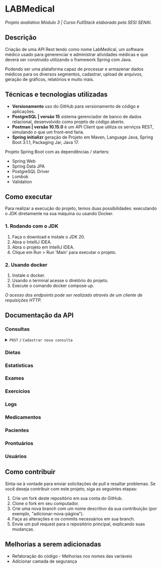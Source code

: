 # LABMedical

*Projeto avaliativo Módulo 3 | Curso FullStack elaborado pela SESI SENAI.*

## Descrição

Criação de uma API Rest tendo como nome LabMedical, um software médico usado para generenciar e administrar atividades médicas e que deverá ser construído utilizando o framework Spring com Java.

Podendo ser uma plataforma capaz de processar e armazenar dados médicos para os diversos segmentos, cadastrar, upload de arquivos, geração de gráficos, relatórios e muito mais.

## Técnicas e tecnologias utilizadas

- **Versionamento** uso do GitHub para versionamento de código e aplicações.
- **PostgreSQL | versão 15** sistema gerenciador de banco de dados relacional, desenvolvido como projeto de código aberto.
- **Postman | versão 10.15.0** é um API Client que utiliza os serviços REST, simulando o que um front-end faria.
- **Spring initializr** geração de Projeto em Maven, Language Java, Spring Boot 3.1.1, Packaging Jar, Java 17.

Projeto Spring Boot com as dependências / starters:

- Spring Web
- Spring Data JPA
- PostgreSQL Driver
- Lombok
- Validation

## Como executar

Para realizar a execução do projeto, temos duas possibilidades: executando o JDK diretamente na sua máquina ou usando Docker.

### 1. Rodando com o JDK

1. Faça o download e instale o JDK 20.
2. Abra o IntelliJ IDEA.
3. Abra o projeto em IntelliJ IDEA.
4. Clique em Run > Run 'Main' para executar o projeto.

### 2. Usando docker

1. Instale o docker.
2. Usando o terminal acesse o diretório do projeto.
3. Execute o comando docker compose up.

*O acesso dos endpoints pode ser realizado através de um cliente de requisições HTTP.*

## Documentação da API

### Consultas

<details>
 <summary><code>POST</code> <code><b>/</b></code> <code>Cadastrar nova consulta</code></summary>

##### Header Parameters

> | nome      |  obrigatório     | data type               | descrição                                                      |
> |-----------|------------------|-------------------------|----------------------------------------------------------------|
> | userId    |  sim             | Integer                 | ID do usuário que está realizando a requisição.                |

##### Request Body

> | campo                   | obrigatório | tipo       | descrição                                                      |
> |-------------------------|-------------|------------|----------------------------------------------------------------|
> | reasonForConsultation   | sim         | String     | Motivo da consulta. Mínimo de 8 caracteres.                    |
> | patientId               | sim         | Integer    | ID do paciente que está sendo consultado                       |
> | consultationDate        | sim         | String     | Data da consulta no seguinte formato: dd/MM/yyy                |
> | consultationTime        | sim         | String     | Hora da consulta no seguinte formato: HH:mm:ss                 |
> | problemDescription      | sim         | String     | Descrição do problema. Mínimo e máximo de 16 e 1024 caracteres.|
> | medicaments             | não         | Object[]   | Lista de medicamentos receitados, pode ser somente um objeto com o ID do medicamento.  |
> | dosageAndRecautions     | sim         | String     | Informações relacionadas as medicações. Mínimo e máximo de 16 e 256 caracteres.       |
> 
##### Response Body

> | campo                  | tipo           | response                                                            |
> |------------------------|----------------|---------------------------------------------------------------------|
> | id                     | Integer        | O ID da consulta cadastrada.                                        |
> | reasonForConsultation  | String         | Motivo da consulta.                                                 |
> | consultationDate       | String         | Data da consulta                                                    |
> | consultationTime       | String         | Hora da consulta                                                    |
> | problemDescription     | String         | Descrição do problema                                               |
> | medicaments            | Object[]       | Lista de medicamentos receitados                                    |
> | dosageAndRecautions    | String         | Informações relacionadas as medicações                              |
> | status                 | Boolean        | Valor informando se a consulta está ativa.                          |

##### Response Code

> | código http   | descrição                                                           |
> |---------------|---------------------------------------------------------------------|
> | `201`         | Consulta cadastrada com sucesso, retornando no body a consulta      |
> | `400`         | Retorna uma mensagem informando quais campos estão inválidos        |
> | `500`         | Retorna uma mensagem informando que não foi possível realizar o cadastro   |

##### Example cURL

> ```javascript
>  curl -X POST 'http://localhost:8080/api/consultas' -H 'userId: 1'
> ```

</details>

### Dietas
### Estatísticas
### Exames
### Exercícios
### Logs
### Medicamentos
### Pacientes
### Prontuários
### Usuários

## Como contribuir

Sinta-se à vontade para enviar solicitações de pull e resaltar problemas. Se você deseja contribuir com este projeto, siga as seguintes etapas:

1. Crie um fork deste repositório em sua conta do GitHub.
2. Clone o fork em seu computador.
3. Crie uma nova branch com um nome descritivo da sua contribuição (por exemplo, "adicionar-nova-página").
4. Faça as alterações e os commits necessários em sua branch.
5. Envie um pull request para o repositório principal, explicando suas mudanças.

## Melhorias a serem adicionadas

- Refatoração do código - Melhorias nos nomes das variáveis
- Adicionar camada de segurança